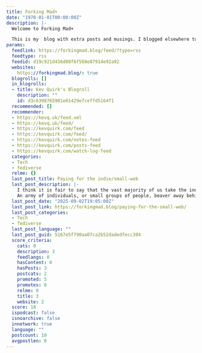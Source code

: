 ```yaml
---
title: Forking Mad+
date: "1970-01-01T00:00:00Z"
description: |-
  Welcome to Forking Mad+

  This is my  blog with extra posts and musings. I blogged elsewhere too, but now I focus all my content here.  Here's a little m...
params:
  feedlink: https://forkingmad.blog/feed/?type=rss
  feedtype: rss
  feedid: d19c921d436d08f6f568e87914e92a92
  websites:
    https://forkingmad.blog/: true
  blogrolls: []
  in_blogrolls:
  - title: Kev Quirk's Blogroll
    description: ""
    id: d3c6398765901e01429e7ceffd5164f1
  recommended: []
  recommender:
  - https://kevq.uk/feed.xml
  - https://kevq.uk/feed/
  - https://kevquirk.com/feed
  - https://kevquirk.com/feed/
  - https://kevquirk.com/notes-feed
  - https://kevquirk.com/posts-feed
  - https://kevquirk.com/watch-log-feed
  categories:
  - Tech
  - fediverse
  relme: {}
  last_post_title: Paying for the indie/small-web
  last_post_description: |-
    I think it is fair to say that the vast majority of us take the independent/small web for granted.
    An army of individuals, or small groups of people, beaver away behind the scenes creating fantastic
  last_post_date: "2025-09-02T19:05:00Z"
  last_post_link: https://forkingmad.blog/paying-for-the-small-web/
  last_post_categories:
  - Tech
  - fediverse
  last_post_language: ""
  last_post_guid: 5167e5f790aa07ca2b52dadedfecc304
  score_criteria:
    cats: 0
    description: 3
    feedlangs: 0
    hasContent: 0
    hasPosts: 3
    postcats: 2
    promoted: 5
    promotes: 0
    relme: 0
    title: 3
    website: 2
  score: 18
  ispodcast: false
  isnoarchive: false
  innetwork: true
  language: ""
  postcount: 10
  avgpostlen: 0
---
```

